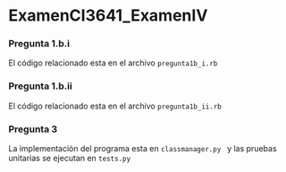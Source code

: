 # ExamenCI3641_ExamenIV
### Pregunta 1.b.i
El código relacionado esta en el archivo ```pregunta1b_i.rb ```
### Pregunta 1.b.ii
El código relacionado esta en el archivo ```pregunta1b_ii.rb ```
### Pregunta 3
La implementación del programa esta en ```classmanager.py ``` y las pruebas unitarias se ejecutan en ```tests.py ``` 